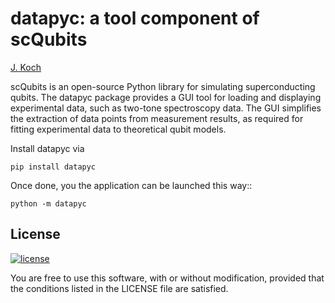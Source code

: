 datapyc: a tool component of scQubits
========================================

[J. Koch](https://github.com/jkochNU)

scQubits is an open-source Python library for simulating superconducting qubits. The datapyc package provides a GUI tool
for loading and displaying experimental data, such as two-tone spectroscopy data. The GUI simplifies the extraction of 
data points from measurement results, as required for fitting experimental data to theoretical qubit models.

Install datapyc via

    pip install datapyc

Once done, you the application can be launched this way::

    python -m datapyc


License
-------
[![license](https://img.shields.io/badge/license-New%20BSD-blue.svg)](http://en.wikipedia.org/wiki/BSD_licenses#3-clause_license_.28.22Revised_BSD_License.22.2C_.22New_BSD_License.22.2C_or_.22Modified_BSD_License.22.29)

You are free to use this software, with or without modification, provided that the conditions listed in the LICENSE file
 are satisfied.
